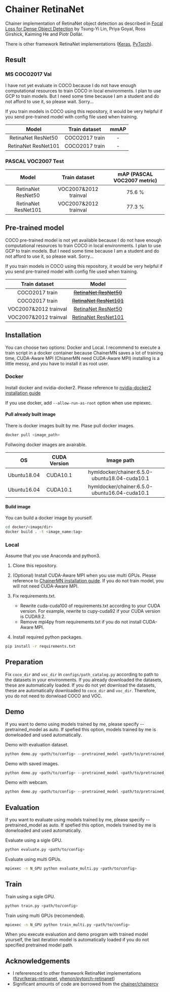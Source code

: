 # Chainer RetinaNet

Chainer implementation of RetinaNet object detection as described in [Focal Loss for Dense Object Detection](https://arxiv.org/abs/1708.02002) by Tsung-Yi Lin, Priya Goyal, Ross Girshick, Kaiming He and Piotr Dollár.

There is other framework RetinaNet implementations ([Keras](https://github.com/fizyr/keras-retinanet), [PyTorch](https://github.com/yhenon/pytorch-retinanet)).


## Result

### MS COCO2017 Val

I have not yet evaluate in COCO because I do not have enough computational resources to train COCO in local environments.
I plan to use GCP to train models.
But I need some time because I am a student and do not afford to use it, so please wait.
Sorry...

If you train models in COCO using this repository, it would be very helpful if you send pre-trained model with config file used when training.

| Model | Train dataset | mmAP |
|:-:|:-:|:-:|
| RetinaNet ResNet50 | COCO2017 train | - |
| RetinaNet ResNet101 | COCO2017 train | - |

### PASCAL VOC2007 Test

| Model | Train dataset | mAP (PASCAL VOC2007 metric) |
|:-:|:-:|:-:|
| RetinaNet ResNet50 | VOC2007\&2012 trainval | 75.6 % |
| RetinaNet ResNet101 | VOC2007\&2012 trainval | 77.3 % |

## Pre-trained model

COCO pre-trained model is not yet available because I do not have enough computational resources to train COCO in local environments.
I plan to use GCP to train models.
But I need some time because I am a student and do not afford to use it, so please wait.
Sorry...

If you train models in COCO using this repository, it would be very helpful if you send pre-trained model with config file used when training.

| Train dataset | Model |
|:-:|:-:|
| COCO2017 train | [~~RetinaNet ResNet50~~]()
| COCO2017 train | [~~RetinaNet ResNet101~~]()
| VOC2007\&2012 trainval | [RetinaNet ResNet50](https://drive.google.com/open?id=1jQJSnkMidiIzQnulwK8VgOum3AGnEHDy) |
| VOC2007\&2012 trainval | [RetinaNet ResNet101](https://drive.google.com/open?id=1Bg3_8i3BIQcHoFHPoxGdC3ehZ215zmH-) |

## Installation

You can choose two options: Docker and Local.
I recommend to execute a train script in a docker container because ChainerMN saves a lot of training time, CUDA-Aware MPI (ChianerMN need CUDA-Aware MPI) installing is a little messy, and you have to install it as root user.

### Docker

Install docker and nvidia-docker2.
Please reference to [nvidia-docker2 installation guide](https://github.com/NVIDIA/nvidia-docker)

If you use docker, add `--allow-run-as-root` option when use mpiexec.

#### Pull already built image

There is docker images built by me.
Plase pull docker images.

```bash
docker pull <image_path>
```

Follwoing docker images are avairable.

| OS | CUDA Version | Image path |
|:-:|:-:|:-:|
| Ubuntu18.04 | CUDA10.1 | hymldocker/chainer:6.5.0-ubuntu18.04-cuda10.1 |
| Ubuntu16.04 | CUDA10.1 | hymldocker/chainer:6.5.0-ubuntu16.04-cuda10.1 |

#### Build image

You can build a docker image by yourself.

```bash
cd docker/<image/dir>
docker build . -t <image_name:tag>
```

### Local

Assume that you use Anaconda and python3.

1. Clone this repository.
2. (Optional) Install CUDA-Aware MPI when you use multi GPUs.
Please reference to [ChainerMN installation guide](https://chainermn.readthedocs.io/en/stable/installation/guide.html).
If you do not train model, you will not need CUDA-Aware MPI.
3. Fix requirements.txt.

    - Rewrite cuda-cuda100 of requirements.txt according to your CUDA version.
For example, rewrite to cupy-cuda92 if your CUDA version is CUDA9.2.
    - Remove mpi4py from requirements.txt if you do not install CUDA-Aware MPI.

4. Install required python packages.

```bash
pip install -r requirements.txt
```

## Preparation

Fix `coco_dir` and `voc_dir` in `configs/path_catalog.py` according to path to the datasets in your environments.
If you already downloaded the datasets, these are automatically loaded.
If you do not yet download the datasets, these are automatically downloaded to `coco_dir` and `voc_dir`.
Therefore, you do not need to donwload COCO and VOC.

## Demo

If you want to demo using models trained by me, please specify --pretrained_model as auto.
If spefied this option, models trained by me is donwloaded and used automatically.

Demo with evaluation dataset.

```bash
python demo.py <path/to/config> --pretrained_model <path/to/pretrained_model>
```

Demo with saved images.

```bash
python demo.py <path/to/config> --pretrained_model <path/to/pretrained_model> --indir <path/to/directory/images>
```

Demo with webcam.

```bash
python demo.py <path/to/config> --pretrained_model <path/to/pretrained_model> --webcam
```

## Evaluation

If you want to evaluate using models trained by me, please specify --pretrained_model as auto.
If spefied this option, models trained by me is donwloaded and used automatically.

Evaluate using a sigle GPU.

```bash
python evaluate.py <path/to/config>
```

Evaluate using multi GPUs.

```bash
mpiexec -n N_GPU python evaluate_multi.py <path/to/config>
```

## Train

Train using a sigle GPU.

```bash
python train.py <path/to/config>
```

Train using multi GPUs (recomended).

```bash
mpiexec -n N_GPU python train_multi.py <path/to/config>
```

When you execute evaluation and demo program with trained model yourself, the last iteration model is automatically loaded if you do not specified pretrained model path.


## Acknowledgements

- I refererenced to other framework RetinaNet implementations ([fizyr/keras-retinanet](https://github.com/fizyr/keras-retinanet), [yhenon/pytorch-retinanet](https://github.com/yhenon/pytorch-retinanet))
- Significant amounts of code are borrowed from the [chainer/chainercv](https://github.com/chainer/chainercv)
